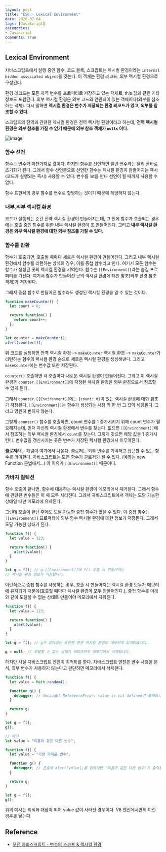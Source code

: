 ```yaml
---
layout: post
title: "ES6 - Lexical Environment"
date: 2020-07-04
tags: [JavaScript]
categories:
- Javascript
comments: true
---
```


## Lexical Environment

자바스크립트에서 실행 중인 함수, 코드 블록, 스크립트는 렉시컬 환경이라는 `internal hidden associated object`를 갖는다. 이 객체는 환경 레코드, 외부 렉시컬 환경으로 구성된다.

환경 레코드는 모든 지역 변수를 프로퍼티로 저장하고 있는 객체로, this 값과 같은 기타 정보도 포함된다. 외부 렉시컬 환경은 외부 코드와 연관되어 있는 객체이다(외부를 참조하는 객체). 다시 말하면 **렉시컬 환경은 변수가 저장되는 환경 레코드가 있고, 외부를 참조할 수 있다.**

스크립트의 전역과 관련된 렉시컬 환경은 전역 렉시컬 환경이라고 하는데, **전역 렉시컬 환경은 외부 참조를 가질 수 없기 때문에 외부 참조 객체가 `nulls` 이다.**

![image](https://user-images.githubusercontent.com/39291812/86512831-6894fb80-be40-11ea-9ac7-754729896ee1.png)

### 함수 선언

함수는 변수와 마찬가지로 값이다. 하지만 함수를 선언하면 일반 변수와는 달리 곧바로 초기화가 된다. 그래서 함수 선언문으로 선언한 함수는 렉시컬 환경이 만들어지는 즉시(코드가 실행되는 즉시) 사용할 수 있다. 변수를 let을 만나 선언이 될 때까지 사용할 수 없다.

함수 표현식의 경우 함수를 변수로 할당하는 것이기 때문에 해당하지 않는다.

### 내부,외부 렉시컬 환경

코드가 실행되는 순간 전역 렉시컬 환경이 만들어지는데, 그 안에 함수가 호출되는 경우에는 호출 중인 함수를 위한 내부 렉시컬 환경이 또 만들어진다. 그리고 **내부 렉시컬 환경은 외부 렉시컬 환경에 대한 외부 참조를 가질 수 있다.**

### 함수를 반환

함수가 호출되면, 호출될 때마다 새로운 렉시컬 환경이 만들어진다. 그리고 내부 렉시컬 환경에서 함수를 리턴하는 방식의 경우, 이를 중첩 함수라고 한다. 여기서 모든 함수는 함수가 생성된 곳의 렉시컬 환경을 기억한다. 함수는 `[[Environment]]`라는 숨김 프로퍼티를 가진다. 여기서 함수가 만들어진 곳의 렉시컬 환경에 대한 참조(외부 환경 참조 객체)가 저장된다.

그래서 중첩 함수로 만들어진 함수라도 생성된 랙시컬 환경을 알 수 있는 것이다.

```javascript
function makeCounter() {
  let count = 0;

  return function() {
    return count++;
  };
}

let counter = makeCounter();
alert(counter());
```

위 코드를 실행하면 전역 렉시컬 환경 -> `makeCounter` 렉시컬 환경 -> `makeCounter`가 리턴하는 함수의 렉시컬 환경 순으로 새로운 렉시컬 환경을 생성해낸다. 그리고 `makeCounter`에는 변수값 또한 저장된다.

`counter()` 호출하면 각 호출마다 새로운 렉시컬 환경이 만들어진다. 그리고 이 렉시컬 환경은 `counter.[[Environment]]`에 저장된 렉시컬 환경을 외부 환경으로서 참조할 수 있게 된다.

그래서 `counter.[[Environment]]`에는 `{count: 0}`이 있는 렉시컬 환경에 대한 참조가 저장된다. `[[Environment]]`는 함수가 생성되는 시점 딱 한 번 그 값이 세팅된다. 그리고 영원히 변하지 않는다. 

그렇게 `counter()` 함수를 호출하면, count 변수를 1 증가시키기 위해 count 변수가 필요해지는데, 먼저 자신의 렉시컬 환경에서 변수를 찾는다. 없으면 `[[Environment]]`에서 참조하는 외부 렉시컬 환경에서 `count`를 찾는다. 그렇게 찾으면 해당 값을 1 증가시킨다. 변수값을 갱신시키는 곳은 변수가 저장된 렉시컬 환경에서 이루어진다.

**클로저**라는 개념이 여기에서 나온다. 클로저는 외부 변수를 기억하고 접근할 수 있는 함수를 의미한다. 자바스크립트는 모든 함수가 클로저가 될 수 있다. (예외는 new Function 문법에서...) 이 이유가 `[[Environment]]` 때문이다.

### 가바지 컬렉션

함수 호출이 끝나면, 함수에 대응하는 렉시컬 환경이 메모리에서 제거된다. 그래서 함수에 관련된 변수들은 이 때 모두 사라진다. 그래서 자바스크립트에서 객체는 도달 가능한 상태일 때만 메모리에 유지된다.

그런데 호출이 끝난 후에도 도달 가능한 중첩 함수가 있을 수 있다. 이 중첩 함수는 `[[Environment]]` 프로퍼티에 외부 함수 렉시컬 환경에 대한 정보가 저장된다. 그래서 도달 가능한 상태가 된다.

```javascript
function f() {
  let value = 123;

  return function() {
    alert(value);
  }
}

let g = f(); // g.[[Environment]]에 f() 호출 시 만들어지는
// 렉시컬 환경 정보가 저장됩니다.
```

이런식으로 중첩 함수를 사용하는 경우, 호출 시 만들어지는 렉시컬 환경 모두가 메모리에 유지되기 때문에(호출할 때마다 렉시컬 환경이 모두 만들어진다.), 중첩 함수를 아래와 같이 도달할 수 없는 상태로 만들어야 메모리에서 지워진다.

```javascript
function f() {
  let value = 123;

  return function() {
    alert(value);
  }
}

let g = f(); // g가 살아있는 동안엔 연관 렉시컬 환경도 메모리에 살아있습니다.

g = null; // 도달할 수 없는 상태가 되었으므로 메모리에서 삭제됩니다.
```

하지만 사실 자바스크립트 엔진이 최적화를 한다. 자바스크립트 엔진은 변수 사용을 분석, 외부 변수가 사용하지 않는다고 판단하면 메모리에서 삭제한다.

```javascript
function f() {
  let value = Math.random();

  function g() {
    debugger; // Uncaught ReferenceError: value is not defined가 출력됩니다.
  }

  return g;
}

let g = f();
g();

// 예시
let value = "이름이 같은 다른 변수";

function f() {
  let value = "가장 가까운 변수";

  function g() {
    debugger; // 콘솔에 alert(value);를 입력하면 '이름이 같은 다른 변수'가 출력됩니다.
  }

  return g;
}

let g = f();
g();
```

위의 예시는 최적화 대상이 되어 value 값이 사라진 경우이다. V8 엔진에서만의 이런 경우를 낳는다. 

## Reference

- [모던 자바스크립트 - 변수의 스코프 & 렉시컬 환경](https://ko.javascript.info/closure)